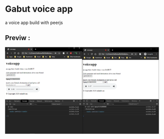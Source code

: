 # Gabut voice app
a voice app build with peerjs

## Previw :
![](./documentation/ScreenShot.png?raw=true)
